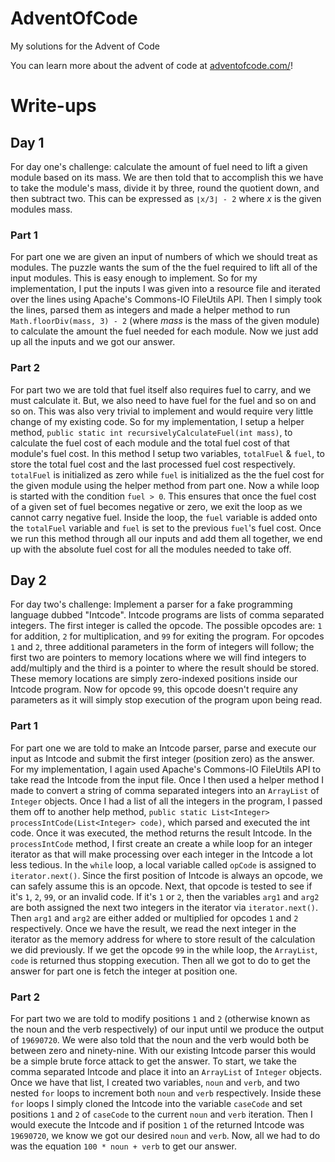 # AdventOfCode
My solutions for the Advent of Code

You can learn more about the advent of code at [adventofcode.com/](https://adventofcode.com/)!

# Write-ups

## Day 1
For day one's challenge: calculate the amount of fuel need to lift a given module based 
on its mass. We are then told that to accomplish this we have to take the module's mass,
divide it by three, round the quotient down, and then subtract two. This can be expressed
as `⌊x/3⌋ - 2` where *x* is the given modules mass.

### Part 1
For part one we are given an input of numbers of which we should treat as modules. The
puzzle wants the sum of the the fuel required to lift all of the input modules. This is
easy enough to implement. So for my implementation, I put the inputs I was given into a
resource file and iterated over the lines using Apache's Commons-IO FileUtils API. Then
I simply took the lines, parsed them as integers and made a helper method to run
`Math.floorDiv(mass, 3) - 2` (where *mass* is the mass of the given module) to calculate
the amount the fuel needed for each module. Now we just add up all the inputs and we got
our answer.

### Part 2
For part two we are told that fuel itself also requires fuel to carry, and we must 
calculate it. But, we also need to have fuel for the fuel and so on and so on. This was
also very trivial to implement and would require very little change of my existing code.
So for my implementation, I setup a helper method,
`public static int recursivelyCalculateFuel(int mass)`, to calculate the fuel cost of
each module and the total fuel cost of that module's fuel cost. In this method I setup
two variables, `totalFuel` & `fuel`, to store the total fuel cost and the last processed
fuel cost respectively. `totalFuel` is initialized as zero while `fuel` is initialized
as the the fuel cost for the given module using the helper method from part one. Now a
while loop is started with the condition `fuel > 0`. This ensures that once the fuel
cost of a given set of fuel becomes negative or zero, we exit the loop as we cannot
carry negative fuel. Inside the loop, the `fuel` variable is added onto the `totalFuel`
variable and `fuel` is set to the previous `fuel`'s fuel cost. Once we run this method
through all our inputs and add them all together, we end up with the absolute fuel cost
for all the modules needed to take off.

## Day 2
For day two's challenge: Implement a parser for a fake programming language dubbed "Intcode".
Intcode programs are lists of comma separated integers. The first integer is called the
opcode. The possible opcodes are: `1` for addition, `2` for multiplication, and `99` for
exiting the program. For opcodes `1` and `2`, three additional parameters in the form of
integers will follow; the first two are pointers to memory locations where we will find
integers to add/multiply and the third is a pointer to where the result should be stored.
These memory locations are simply zero-indexed positions inside our Intcode program. Now for
opcode `99`, this opcode doesn't require any parameters as it will simply stop execution of
the program upon being read.

### Part 1
For part one we are told to make an Intcode parser, parse and execute our input as Intcode
and submit the first integer (position zero) as the answer. For my implementation, I again
used Apache's Commons-IO FileUtils API to take read the Intcode from the input file. Once
I then used a helper method I made to convert a string of comma separated integers into an
`ArrayList` of `Integer` objects. Once I had a list of all the integers in the program, I
passed them off to another help method, 
`public static List<Integer> processIntCode(List<Integer> code)`, which parsed and executed
the int code. Once it was executed, the method returns the result Intcode. In the
`processIntCode` method, I first create an create a while loop for an integer iterator
as that will make processing over each integer in the Intcode a lot less tedious. In the
`while` loop, a local variable called `opCode` is assigned to `iterator.next()`. Since the
first position of Intcode is always an opcode, we can safely assume this is an opcode.
Next, that opcode is tested to see if it's `1`, `2`, `99`, or an invalid code. If it's `1`
or `2`, then the variables `arg1` and `arg2` are both assigned the next two integers in the
iterator via `iterator.next()`. Then `arg1` and `arg2` are either added or multiplied for
opcodes `1` and `2` respectively. Once we have the result, we read the next integer in the
iterator as the memory address for where to store result of the calculation we did previously.
If we get the opcode `99` in the while loop, the `ArrayList`, `code` is returned thus stopping
execution. Then all we got to do to get the answer for part one is fetch the integer at
position one.

### Part 2
For part two we are told to modify positions `1` and `2` (otherwise known as the noun and the
verb respectively) of our input until we produce the output of `19690720`. We were also told that
the noun and the verb would both be between zero and ninety-nine. With our existing Intcode
parser this would be a simple brute force attack to get the answer. To start, we take the comma
separated Intcode and place it into an `ArrayList` of `Integer` objects. Once we have that list,
I created two variables, `noun` and `verb`, and two nested `for` loops to increment both `noun`
and `verb` respectively. Inside these `for` loops I simply cloned the Intcode into the variable
`caseCode` and set positions `1` and `2` of `caseCode` to the current `noun` and `verb`
iteration. Then I would execute the Intcode and if position `1` of the returned Intcode was
`19690720`, we know we got our desired `noun` and `verb`. Now, all we had to do was the
equation `100 * noun + verb` to get our answer. 
